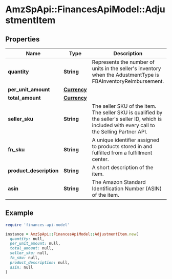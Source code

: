 # AmzSpApi::FinancesApiModel::AdjustmentItem

## Properties

| Name | Type | Description | Notes |
| ---- | ---- | ----------- | ----- |
| **quantity** | **String** | Represents the number of units in the seller&#39;s inventory when the AdustmentType is FBAInventoryReimbursement. | [optional] |
| **per_unit_amount** | [**Currency**](Currency.md) |  | [optional] |
| **total_amount** | [**Currency**](Currency.md) |  | [optional] |
| **seller_sku** | **String** | The seller SKU of the item. The seller SKU is qualified by the seller&#39;s seller ID, which is included with every call to the Selling Partner API. | [optional] |
| **fn_sku** | **String** | A unique identifier assigned to products stored in and fulfilled from a fulfillment center. | [optional] |
| **product_description** | **String** | A short description of the item. | [optional] |
| **asin** | **String** | The Amazon Standard Identification Number (ASIN) of the item. | [optional] |

## Example

```ruby
require 'finances-api-model'

instance = AmzSpApi::FinancesApiModel::AdjustmentItem.new(
  quantity: null,
  per_unit_amount: null,
  total_amount: null,
  seller_sku: null,
  fn_sku: null,
  product_description: null,
  asin: null
)
```

